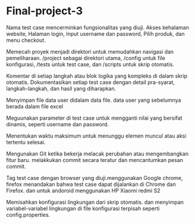 # Final-project-3
Nama test case mencerminkan fungsionalitas yang diuji.
Akses kehalaman website, Halaman login, Input username dan password, Pilih produk, dan menu checkout.

Memecah proyek menjadi direktori untuk memudahkan navigasi dan pemeliharaan.
/project sebagai direktori utama, /config untuk file konfigurasi, /tests untuk test case, dan /scripts untuk skrip otomatis.

Komentar di setiap langkah atau blok logika yang kompleks di dalam skrip otomatis.
Dokumentasikan setiap test case dengan detail pra-syarat, langkah-langkah, dan hasil yang diharapkan.

Menyimpan file data user didalam data file. data user yang sebelumnya berada dalam file excel

Meguunakan parameter di test case untuk mengganti nilai yang bersifat dinamis, seperti username dan password.

Menentukan waktu maksimum untuk menunggu elemen muncul atau aksi tertentu selesai.

Mengunakan Git ketika bekerja melacak perubahan atau mengembangkan fitur baru.
melakkukan commit secara teratur dan mencantumkan pesan commit.


Tag test case dengan browser yang diuji.menggunakan
Google chrome, firefox menandakan bahwa test case dapat dijalankan di Chrome dan Firefox. dan untuk andoroid menggunakan HP Xiaomi redmi S2

Memisahkan konfigurasi lingkungan dari skrip otomatis. dan menyimpan variabel-variabel lingkungan di file konfigurasi terpisah seperti config.properties.
